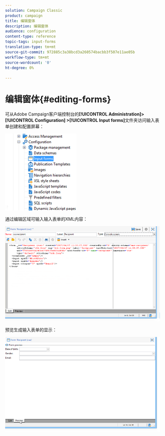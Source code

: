 ```yaml
---
solution: Campaign Classic
product: campaign
title: 编辑窗体
description: 编辑窗体
audience: configuration
content-type: reference
topic-tags: input-forms
translation-type: tm+mt
source-git-commit: 972885c3a38bcd3a260574bacbb3f507e11ae05b
workflow-type: tm+mt
source-wordcount: '0'
ht-degree: 0%

---
```



# 编辑窗体{#editing-forms}

可从Adobe Campaign客户端控制台的&#x200B;**[!UICONTROL Administration]> [!UICONTROL Configuration] >[!UICONTROL Input forms]**&#x200B;文件夹访问输入表单创建和配置屏幕：

![](assets/d_ncs_integration_form_arbo.png)

通过编辑区域可输入输入表单的XML内容：

![](assets/d_ncs_integration_form_edit.png)

预览生成输入表单的显示：

![](assets/d_ncs_integration_form_preview.png)


